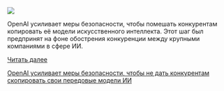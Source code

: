 <!--2025-07-08 13:41:38-->
<div class="yb">
  <div class="rss habr"><img src="https://habrastorage.org/getpro/habr/upload_files/282/97d/f40/28297df40023edcdb072a721a2b4ece0.png" /><p>OpenAI усиливает меры безопасности, чтобы помешать конкурентам копировать её модели искусственного интеллекта. Этот шаг был предпринят на фоне обострения конкуренции между крупными компаниями в сфере ИИ.</p> <a href="https://habr.com/ru/articles/926054/#habracut">Читать далее</a> <p class="titl"><a href="https://habr.com/ru/companies/bothub/news/926054/?utm_source=habrahabr&utm_medium=rss&utm_campaign=926054">OpenAI усиливает меры безопасности, чтобы не дать конкурентам скопировать свои передовые модели ИИ</a></p></div>
</div>
